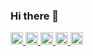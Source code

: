 ### Hi there 👋

<p align="left">
  <a href="https://github.com/taro0884">
    <img height="20" src="https://komarev.com/ghpvc/?username=taro0884" />
  </a>
  <a href="https://github.com/taro0884">
    <img height="20" src="https://img.shields.io/github/followers/taro0884?label=follow&logo=github&style=flat" />
  </a>
  <a href="http://qiita.com/taro0884">
    <img height="20" src="https://qiita-badge.apiapi.app/s/taro0884/posts.svg" />
  </a>
  <a href="http://qiita.com/taro0884">
    <img height="20" src="https://qiita-badge.apiapi.app/s/taro0884/contributions.svg" />
  </a>
  <a href="https://zenn.dev/taro0884">
    <img height="20" src="https://badgen.org/img/zenn/taro0884/articles?style=plastic" />
  </a>
</p>

<!--
**taro0884/taro0884** is a ✨ _special_ ✨ repository because its `README.md` (this file) appears on your GitHub profile.

Here are some ideas to get you started:

- 🔭 I’m currently working on ...
- 🌱 I’m currently learning ...
- 👯 I’m looking to collaborate on ...
- 🤔 I’m looking for help with ...
- 💬 Ask me about ...
- 📫 How to reach me: ...
- 😄 Pronouns: ...
- ⚡ Fun fact: ...
-->
